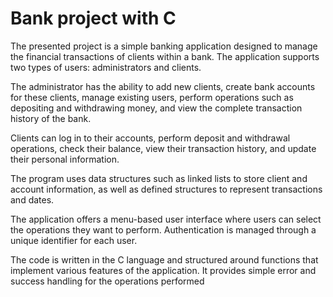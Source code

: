 # Bank project with C  
The presented project is a simple banking application designed to manage the financial transactions of clients within a bank. 
The application supports two types of users: administrators and clients.

The administrator has the ability to add new clients, create bank accounts for these clients,
manage existing users, perform operations such as depositing and withdrawing money, and view the complete transaction history of the bank.

Clients can log in to their accounts, perform deposit and withdrawal operations, check their balance, view their transaction history, and update their personal information.

The program uses data structures such as linked lists to store client and account information, as well as defined structures to represent transactions and dates.

The application offers a menu-based user interface where users can select the operations they want to perform. Authentication is managed through a unique identifier for each user.

The code is written in the C language and structured around functions that implement various features of the application. It provides simple error and success handling for the operations performed
